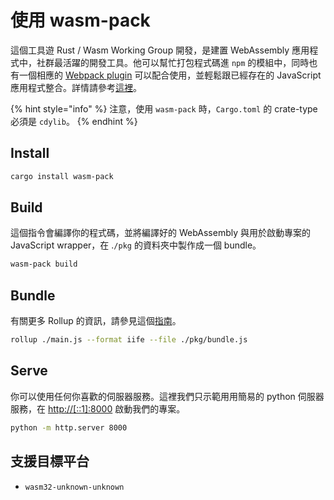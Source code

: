 # 使用 wasm-pack

這個工具遊 Rust / Wasm Working  Group 開發，是建置 WebAssembly 應用程式中，社群最活躍的開發工具。他可以幫忙打包程式碼進 `npm` 的模組中，同時也有一個相應的 [Webpack plugin](https://github.com/wasm-tool/wasm-pack-plugin) 可以配合使用，並輕鬆跟已經存在的 JavaScript 應用程式整合。詳情請參考[這裡](https://rustwasm.github.io/docs/wasm-pack/introduction.html)。

{% hint style="info" %}
注意，使用 `wasm-pack` 時，`Cargo.toml` 的 crate-type 必須是 `cdylib`。
{% endhint %}

## Install

```bash
cargo install wasm-pack
```

## Build

這個指令會編譯你的程式碼，並將編譯好的 WebAssembly 與用於啟動專案的 JavaScript wrapper，在 .`/pkg` 的資料夾中製作成一個 bundle。

```bash
wasm-pack build
```

## Bundle

有關更多 Rollup 的資訊，請參見這個[指南](https://rollupjs.org/guide/en/#quick-start)。

```bash
rollup ./main.js --format iife --file ./pkg/bundle.js
```

## Serve

你可以使用任何你喜歡的伺服器服務。這裡我們只示範用用簡易的 python 伺服器服務，在 [http://\[::1\]:8000](http://[::1]:8000) 啟動我們的專案。

```bash
python -m http.server 8000
```

## 支援目標平台

* `wasm32-unknown-unknown`

